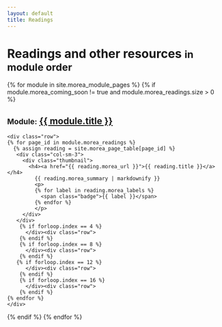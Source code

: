 ```yaml
---
layout: default
title: Readings
---
```


<div class="container">
  <h1>Readings and other resources <small>in module order</small></h1>
</div>

{% for module in site.morea_module_pages %}
{% if module.morea_coming_soon != true and module.morea_readings.size > 0 %}
<div class="{% cycle 'section-background-1', 'section-background-2' %}">
  <div class="container">
    <h2><small>Module:</small> <a href="{{ site.baseurl }}{{ module.module_page.url }}">{{ module.title }}</a></h2>

    <div class="row">
    {% for page_id in module.morea_readings %}
      {% assign reading = site.morea_page_table[page_id] %}
       <div class="col-sm-3">
         <div class="thumbnail">
           <h4><a href="{{ reading.morea_url }}">{{ reading.title }}</a></h4>
             {{ reading.morea_summary | markdownify }}
             <p>
             {% for label in reading.morea_labels %}
               <span class="badge">{{ label }}</span>
             {% endfor %}
             </p>
         </div>
       </div>
        {% if forloop.index == 4 %}
          </div><div class="row">
        {% endif %}
        {% if forloop.index == 8 %}
          </div><div class="row">
        {% endif %}
       {% if forloop.index == 12 %}
          </div><div class="row">
        {% endif %}
        {% if forloop.index == 16 %}
          </div><div class="row">
        {% endif %}
    {% endfor %}
    </div>
  </div>
</div>
{% endif %}
{% endfor %}
